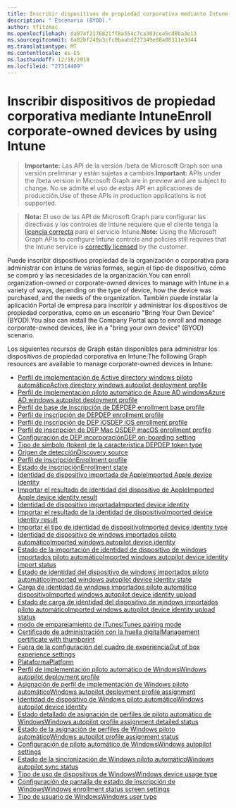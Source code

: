 ```yaml
---
title: Inscribir dispositivos de propiedad corporativa mediante Intune
description: " Escenario (BYOD)."
author: tfitzmac
ms.openlocfilehash: da074f2176821ff8a554c7ca303cea5cd8ba3e13
ms.sourcegitcommit: 6a82bf240a3cfc0baabd227349e08a08311e3d44
ms.translationtype: MT
ms.contentlocale: es-ES
ms.lasthandoff: 12/18/2018
ms.locfileid: "27314409"
---
```

# <a name="enroll-corporate-owned-devices-by-using-intune"></a><span data-ttu-id="a7dd7-103">Inscribir dispositivos de propiedad corporativa mediante Intune</span><span class="sxs-lookup"><span data-stu-id="a7dd7-103">Enroll corporate-owned devices by using Intune</span></span>

> <span data-ttu-id="a7dd7-104">**Importante:** Las API de la versión /beta de Microsoft Graph son una versión preliminar y están sujetas a cambios.</span><span class="sxs-lookup"><span data-stu-id="a7dd7-104">**Important:** APIs under the /beta version in Microsoft Graph are in preview and are subject to change.</span></span> <span data-ttu-id="a7dd7-105">No se admite el uso de estas API en aplicaciones de producción.</span><span class="sxs-lookup"><span data-stu-id="a7dd7-105">Use of these APIs in production applications is not supported.</span></span>

> <span data-ttu-id="a7dd7-106">**Nota:** El uso de las API de Microsoft Graph para configurar las directivas y los controles de Intune requiere que el cliente tenga la [licencia correcta](https://www.microsoft.com/en-us/cloud-platform/microsoft-intune-pricing) para el servicio Intune.</span><span class="sxs-lookup"><span data-stu-id="a7dd7-106">**Note:** Using the Microsoft Graph APIs to configure Intune controls and policies still requires that the Intune service is [correctly licensed](https://www.microsoft.com/en-us/cloud-platform/microsoft-intune-pricing) by the customer.</span></span>

<span data-ttu-id="a7dd7-107">Puede inscribir dispositivos propiedad de la organización o corporativa para administrar con Intune de varias formas, según el tipo de dispositivo, cómo se compró y las necesidades de la organización.</span><span class="sxs-lookup"><span data-stu-id="a7dd7-107">You can enroll organization-owned or corporate-owned devices to manage with Intune in a variety of ways, depending on the type of device, how the device was purchased, and the needs of the organization.</span></span> <span data-ttu-id="a7dd7-108">También puede instalar la aplicación Portal de empresa para inscribir y administrar los dispositivos de propiedad corporativa, como en un escenario "Bring Your Own Device" (BYOD).</span><span class="sxs-lookup"><span data-stu-id="a7dd7-108">You also can install the Company Portal app to enroll and manage corporate-owned devices, like in a "bring your own device" (BYOD) scenario.</span></span>

<span data-ttu-id="a7dd7-109">Los siguientes recursos de Graph están disponibles para administrar los dispositivos de propiedad corporativa en Intune:</span><span class="sxs-lookup"><span data-stu-id="a7dd7-109">The following Graph resources are available to manage corporate-owned devices in Intune:</span></span>

- [<span data-ttu-id="a7dd7-110">Perfil de implementación de Active directory windows piloto automático</span><span class="sxs-lookup"><span data-stu-id="a7dd7-110">Active directory windows autopilot deployment profile</span></span>](intune-enrollment-activedirectorywindowsautopilotdeploymentprofile.md)
- [<span data-ttu-id="a7dd7-111">Perfil de implementación piloto automático de Azure AD windows</span><span class="sxs-lookup"><span data-stu-id="a7dd7-111">Azure AD windows autopilot deployment profile</span></span>](intune-enrollment-azureadwindowsautopilotdeploymentprofile.md)
- [<span data-ttu-id="a7dd7-112">Perfil de base de inscripción de DEP</span><span class="sxs-lookup"><span data-stu-id="a7dd7-112">DEP enrollment base profile</span></span>](intune-enrollment-depenrollmentbaseprofile.md)
- [<span data-ttu-id="a7dd7-113">Perfil de inscripción de DEP</span><span class="sxs-lookup"><span data-stu-id="a7dd7-113">DEP enrollment profile</span></span>](intune-enrollment-depenrollmentprofile.md)
- [<span data-ttu-id="a7dd7-114">Perfil de inscripción de DEP iOS</span><span class="sxs-lookup"><span data-stu-id="a7dd7-114">DEP iOS enrollment profile</span></span>](intune-enrollment-depiosenrollmentprofile.md)
- [<span data-ttu-id="a7dd7-115">Perfil de inscripción de DEP Mac OS</span><span class="sxs-lookup"><span data-stu-id="a7dd7-115">DEP macOS enrollment profile</span></span>](intune-enrollment-depmacosenrollmentprofile.md)
- [<span data-ttu-id="a7dd7-116">Configuración de DEP incorporación</span><span class="sxs-lookup"><span data-stu-id="a7dd7-116">DEP on-boarding setting</span></span>](intune-enrollment-deponboardingsetting.md)
- [<span data-ttu-id="a7dd7-117">Tipo de símbolo (token) de la característica DEP</span><span class="sxs-lookup"><span data-stu-id="a7dd7-117">DEP token type</span></span>](intune-enrollment-deptokentype.md)
- [<span data-ttu-id="a7dd7-118">Origen de detección</span><span class="sxs-lookup"><span data-stu-id="a7dd7-118">Discovery source</span></span>](intune-enrollment-discoverysource.md)
- [<span data-ttu-id="a7dd7-119">Perfil de inscripción</span><span class="sxs-lookup"><span data-stu-id="a7dd7-119">Enrollment profile</span></span>](intune-enrollment-enrollmentprofile.md)
- [<span data-ttu-id="a7dd7-120">Estado de inscripción</span><span class="sxs-lookup"><span data-stu-id="a7dd7-120">Enrollment state</span></span>](intune-enrollment-enrollmentstate.md)
- [<span data-ttu-id="a7dd7-121">Identidad de dispositivo importada de Apple</span><span class="sxs-lookup"><span data-stu-id="a7dd7-121">Imported Apple device identity</span></span>](intune-enrollment-importedappledeviceidentity.md)
- [<span data-ttu-id="a7dd7-122">Importar el resultado de identidad del dispositivo de Apple</span><span class="sxs-lookup"><span data-stu-id="a7dd7-122">Imported Apple device identity result</span></span>](intune-enrollment-importedappledeviceidentityresult.md)
- [<span data-ttu-id="a7dd7-123">Identidad de dispositivo importada</span><span class="sxs-lookup"><span data-stu-id="a7dd7-123">Imported device identity</span></span>](intune-enrollment-importeddeviceidentity.md)
- [<span data-ttu-id="a7dd7-124">Importar el resultado de la identidad de dispositivo</span><span class="sxs-lookup"><span data-stu-id="a7dd7-124">Imported device identity result</span></span>](intune-enrollment-importeddeviceidentityresult.md)
- [<span data-ttu-id="a7dd7-125">Importar el tipo de identidad de dispositivo</span><span class="sxs-lookup"><span data-stu-id="a7dd7-125">Imported device identity type</span></span>](intune-enrollment-importeddeviceidentitytype.md)
- [<span data-ttu-id="a7dd7-126">Identidad de dispositivo de windows importados piloto automático</span><span class="sxs-lookup"><span data-stu-id="a7dd7-126">Imported windows autopilot device identity</span></span>](intune-enrollment-importedwindowsautopilotdeviceidentity.md)
- [<span data-ttu-id="a7dd7-127">Estado de la importación de identidad de dispositivo de windows importados piloto automático</span><span class="sxs-lookup"><span data-stu-id="a7dd7-127">Imported windows autopilot device identity import status</span></span>](intune-enrollment-importedwindowsautopilotdeviceidentityimportstatus.md)
- [<span data-ttu-id="a7dd7-128">Estado de identidad del dispositivo de windows importados piloto automático</span><span class="sxs-lookup"><span data-stu-id="a7dd7-128">Imported windows autopilot device identity state</span></span>](intune-enrollment-importedwindowsautopilotdeviceidentitystate.md)
- [<span data-ttu-id="a7dd7-129">Carga de identidad de windows importados piloto automático dispositivo</span><span class="sxs-lookup"><span data-stu-id="a7dd7-129">Imported windows autopilot device identity upload</span></span>](intune-enrollment-importedwindowsautopilotdeviceidentityupload.md)
- [<span data-ttu-id="a7dd7-130">Estado de carga de identidad del dispositivo de windows importados piloto automático</span><span class="sxs-lookup"><span data-stu-id="a7dd7-130">Imported windows autopilot device identity upload status</span></span>](intune-enrollment-importedwindowsautopilotdeviceidentityuploadstatus.md)
- [<span data-ttu-id="a7dd7-131">modo de emparejamiento de iTunes</span><span class="sxs-lookup"><span data-stu-id="a7dd7-131">iTunes pairing mode</span></span>](intune-enrollment-itunespairingmode.md)
- [<span data-ttu-id="a7dd7-132">Certificado de administración con la huella digital</span><span class="sxs-lookup"><span data-stu-id="a7dd7-132">Management certificate with thumbprint</span></span>](intune-enrollment-managementcertificatewiththumbprint.md)
- [<span data-ttu-id="a7dd7-133">Fuera de la configuración del cuadro de experiencia</span><span class="sxs-lookup"><span data-stu-id="a7dd7-133">Out of box experience settings</span></span>](intune-enrollment-outofboxexperiencesettings.md)
- [<span data-ttu-id="a7dd7-134">Plataforma</span><span class="sxs-lookup"><span data-stu-id="a7dd7-134">Platform</span></span>](intune-enrollment-platform.md)
- [<span data-ttu-id="a7dd7-135">Perfil de implementación piloto automático de Windows</span><span class="sxs-lookup"><span data-stu-id="a7dd7-135">Windows autopilot deployment profile</span></span>](intune-enrollment-windowsautopilotdeploymentprofile.md)
- [<span data-ttu-id="a7dd7-136">Asignación de perfil de implementación de Windows piloto automático</span><span class="sxs-lookup"><span data-stu-id="a7dd7-136">Windows autopilot deployment profile assignment</span></span>](intune-enrollment-windowsautopilotdeploymentprofileassignment.md)
- [<span data-ttu-id="a7dd7-137">Identidad de dispositivo de Windows piloto automático</span><span class="sxs-lookup"><span data-stu-id="a7dd7-137">Windows autopilot device identity</span></span>](intune-enrollment-windowsautopilotdeviceidentity.md)
- [<span data-ttu-id="a7dd7-138">Estado detallado de asignación de perfiles de piloto automático de Windows</span><span class="sxs-lookup"><span data-stu-id="a7dd7-138">Windows autopilot profile assignment detailed status</span></span>](intune-enrollment-windowsautopilotprofileassignmentdetailedstatus.md)
- [<span data-ttu-id="a7dd7-139">Estado de la asignación de perfiles de Windows piloto automático</span><span class="sxs-lookup"><span data-stu-id="a7dd7-139">Windows autopilot profile assignment status</span></span>](intune-enrollment-windowsautopilotprofileassignmentstatus.md)
- [<span data-ttu-id="a7dd7-140">Configuración de piloto automático de Windows</span><span class="sxs-lookup"><span data-stu-id="a7dd7-140">Windows autopilot settings</span></span>](intune-enrollment-windowsautopilotsettings.md)
- [<span data-ttu-id="a7dd7-141">Estado de la sincronización de Windows piloto automático</span><span class="sxs-lookup"><span data-stu-id="a7dd7-141">Windows autopilot sync status</span></span>](intune-enrollment-windowsautopilotsyncstatus.md)
- [<span data-ttu-id="a7dd7-142">Tipo de uso de dispositivos de Windows</span><span class="sxs-lookup"><span data-stu-id="a7dd7-142">Windows device usage type</span></span>](intune-enrollment-windowsdeviceusagetype.md)
- [<span data-ttu-id="a7dd7-143">Configuración de pantalla de estado de inscripción de Windows</span><span class="sxs-lookup"><span data-stu-id="a7dd7-143">Windows enrollment status screen settings</span></span>](intune-enrollment-windowsenrollmentstatusscreensettings.md)
- [<span data-ttu-id="a7dd7-144">Tipo de usuario de Windows</span><span class="sxs-lookup"><span data-stu-id="a7dd7-144">Windows user type</span></span>](intune-enrollment-windowsusertype.md)
